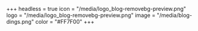 +++
headless = true
icon = "/media/logo_blog-removebg-preview.png"
logo = "/media/logo_blog-removebg-preview.png"
image = "/media/blog-dings.png"
color = "#FF7F00"
+++
